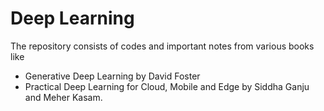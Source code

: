 # Deep Learning
The repository consists of codes and important notes from various books like
* Generative Deep Learning by David Foster
* Practical Deep Learning for Cloud, Mobile and Edge by Siddha Ganju and Meher Kasam.
